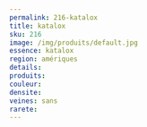 ```yaml
---
permalink: 216-katalox
title: katalox 
sku: 216
image: /img/produits/default.jpg
essence: katalox 
region: amériques
details: 
produits: 
couleur: 
densite: 
veines: sans
rarete: 
---
```

